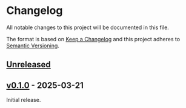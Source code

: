 # Changelog
All notable changes to this project will be documented in this file.

The format is based on [Keep a Changelog](http://keepachangelog.com/en/1.0.0/)
and this project adheres to [Semantic Versioning](http://semver.org/spec/v2.0.0.html).

## [Unreleased]
[Unreleased]: https://github.com/zellerlab/CHAMOIS/compare/v0.1.0...HEAD


## [v0.1.0] - 2025-03-21
[v0.1.0]: https://github.com/zellerlab/CHAMOIS/compare/bfe081f...v0.1.0

Initial release.
